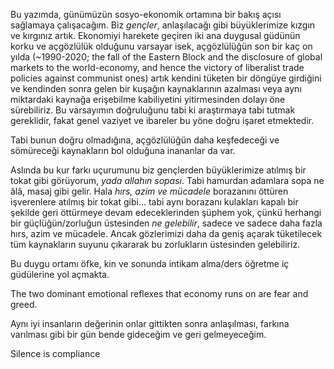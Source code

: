 ---
---
Bu yazımda, günümüzün sosyo-ekonomik ortamına bir bakış açısı sağlamaya çalışacağım. Biz *gençler*, anlaşılacağı gibi büyüklerimize kızgın ve kırgınız artık. Ekonomiyi harekete geçiren iki ana duygusal güdünün korku ve açgözlülük olduğunu varsayar isek, açgözlülüğün son bir kaç on yılda (~1990-2020; the fall of the Eastern Block and the disclosure of global markets to the world-economy, and hence the victory of liberalist trade policies against communist ones) artık kendini tüketen bir döngüye girdiğini ve kendinden sonra gelen bir kuşağın kaynaklarının azalması veya aynı miktardaki kaynağa erişebilme kabiliyetini yitirmesinden dolayı öne sürebiliriz. Bu varsayımın doğruluğunu tabi ki araştırmaya tabi tutmak gereklidir, fakat genel vaziyet ve ibareler bu yöne doğru işaret etmektedir.

Tabi bunun doğru olmadığına, açgözlülüğün daha keşfedeceği ve sömüreceği kaynakların bol olduğuna inananlar da var.

Aslında bu kur farkı uçurumunu biz gençlerden büyüklerimize atılmış bir tokat gibi görüyorum, *yada allahın sopası*. Tabi hamurdan adamlara sopa ne âlâ, masaj gibi gelir. Hala *hırs, azim ve mücadele* borazanını öttüren işverenlere atılmış bir tokat gibi... tabi aynı borazanı kulakları kapalı bir şekilde geri öttürmeye devam edeceklerinden şüphem yok, çünkü herhangi bir güçlüğün/zorluğun üstesinden *ne gelebilir*, sadece ve sadece daha fazla hırs, azim ve mücadele. Ancak gözlerimizi daha da geniş açarak tüketilecek tüm kaynakların suyunu çıkararak bu zorlukların üstesinden gelebiliriz.

Bu duygu ortamı öfke, kin ve sonunda intikam alma/ders öğretme iç güdülerine yol açmakta.

The two dominant emotional reflexes that economy runs on are fear and greed.

Aynı iyi insanların değerinin onlar gittikten sonra anlaşılması, farkına varılması gibi bir gün bende gideceğim ve geri gelmeyeceğim.

Silence is compliance